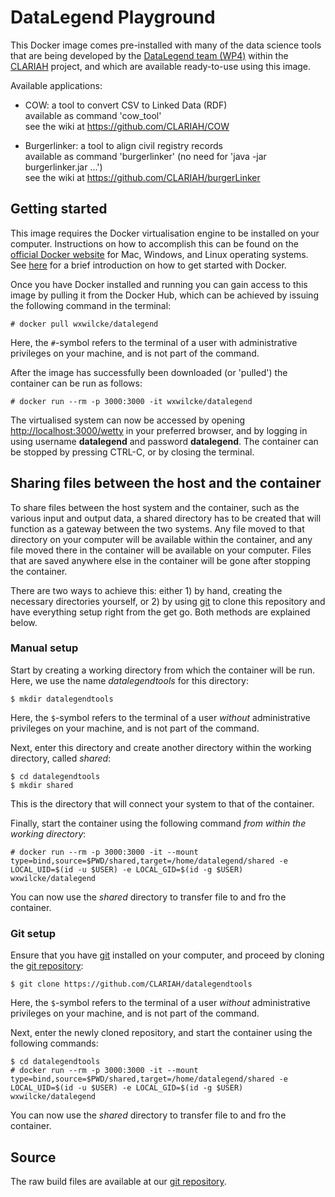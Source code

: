 # DataLegend Playground

This Docker image comes pre-installed with many of the data science tools that are being developed by the [DataLegend team (WP4)](https://www.datalegend.net) within the [CLARIAH](https://www.clariah.nl) project, and which are available ready-to-use using this image.

Available applications:

- COW:           a tool to convert CSV to Linked Data (RDF)  
                 available as command 'cow_tool'  
                 see the wiki at <https://github.com/CLARIAH/COW>

- Burgerlinker:  a tool to align civil registry records  
                 available as command 'burgerlinker' (no need for 'java -jar burgerlinker.jar ...')  
                 see the wiki at <https://github.com/CLARIAH/burgerLinker>

## Getting started

This image requires the Docker virtualisation engine to be installed on your computer. Instructions on how to accomplish this can be found on the [official Docker website](https://docs.docker.com/get-docker) for Mac, Windows, and Linux operating systems. See [here](https://docs.docker.com/get-started/) for a brief introduction on how to get started with Docker.

Once you have Docker installed and running you can gain access to this image by pulling it from the Docker Hub, which can be achieved by issuing the following command in the terminal:

    # docker pull wxwilcke/datalegend

Here, the `#`-symbol refers to the terminal of a user with administrative privileges on your machine, and is not part of the command.

After the image has successfully been downloaded (or 'pulled') the container can be run as follows:

    # docker run --rm -p 3000:3000 -it wxwilcke/datalegend

The virtualised system can now be accessed by opening <http://localhost:3000/wetty> in your preferred browser, and by logging in using username **datalegend** and password **datalegend**. The container can be stopped by pressing CTRL-C, or by closing the terminal.

## Sharing files between the host and the container

To share files between the host system and the container, such as the various input and output data, a shared directory has to be created that will function as a gateway between the two systems. Any file moved to that directory on your computer will be available within the container, and any file moved there in the container will be available on your computer. Files that are saved anywhere else in the container will be gone after stopping the container.

There are two ways to achieve this: either 1) by hand, creating the necessary directories yourself, or 2) by using [git](https://git-scm.com/downloads) to clone this repository and have everything setup right from the get go. Both methods are explained below.

### Manual setup

Start by creating a working directory from which the container will be run. Here, we use the name *datalegendtools* for this directory:

    $ mkdir datalegendtools

Here, the `$`-symbol refers to the terminal of a user *without* administrative privileges on your machine, and is not part of the command.

Next, enter this directory and create another directory within the working directory, called *shared*:

    $ cd datalegendtools
    $ mkdir shared

This is the directory that will connect your system to that of the container.

Finally, start the container using the following command *from within the working directory*:

    # docker run --rm -p 3000:3000 -it --mount type=bind,source=$PWD/shared,target=/home/datalegend/shared -e LOCAL_UID=$(id -u $USER) -e LOCAL_GID=$(id -g $USER) wxwilcke/datalegend

You can now use the *shared* directory to transfer file to and fro the container.

### Git setup

Ensure that you have [git](https://git-scm.com/downloads) installed on your computer, and proceed by cloning the [git repository](https://github.com/CLARIAH/datalegendtools):

    $ git clone https://github.com/CLARIAH/datalegendtools

Here, the `$`-symbol refers to the terminal of a user *without* administrative privileges on your machine, and is not part of the command.

Next, enter the newly cloned repository, and start the container using the following commands:

    $ cd datalegendtools
    # docker run --rm -p 3000:3000 -it --mount type=bind,source=$PWD/shared,target=/home/datalegend/shared -e LOCAL_UID=$(id -u $USER) -e LOCAL_GID=$(id -g $USER) wxwilcke/datalegend

You can now use the *shared* directory to transfer file to and fro the container.

## Source

The raw build files are available at our [git repository](https://github.com/CLARIAH/datalegendtools).
